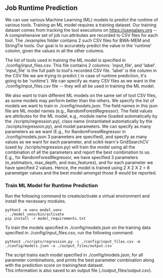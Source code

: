 ## Job Runtime Prediction

We can use various Machine Learning (ML) models to predict the runtime of various tools. 
Training an ML model requires a training dataset. Our training dataset comes from tracking 
the tool executions on https://usegalaxy.org -- A comprehensive set of job run attributes 
are recorded to CSV files for each tool. The ./examples folder contains 2 such CSV files 
for BWA-MEM and StringTie tools. Our goal is to accurately predict the value in the 'runtime' 
column, given the values in all the other columns. 

The list of tools used in training the ML model is specified in ./config/input_files.csv.
This file contains 2 columns: 'input_file', and 'label'. 'input_file' is the full path to 
tool's recorded CSV file. 'label' is the column in the CSV file we are trying to predict (
in case of runtime prediction, it's going to be 'runtime'). We can specify as many CSV files 
as we want in the ./config/input_files.csv file -- they will all be used in training the ML 
model.

We also want to train different ML models on the same set of tool CSV files, as some models 
may perform better than the others. We specify the list of models we want to train in 
./config/models.json. The field names in this json file are ML model names (e.g., 
RandomForestRegressor). The field values are attributes for the ML model, e.g., module name 
(loaded automatically by the ./scripts/regression.py), class name (instantiated automatically 
by the ./scripts/regression.py), and model parameters. We can specify as many parameters as 
we want (E.g., for RandomForestRegressor in ./config/models.json 3 parameters are specified), 
and specify as many values as we want for each parameter, and scikit-learn's GridSearchCV (used 
by ./scripts/regression.py) will train the model using all the combination of all the parameters 
and report the best combination to us. E.g., for RandomForestRegressor, we have specified 3 
parameters (n_estimators, max_depth, and max_features), and for each parameter we have specified 
2 values. Hence, the model is trained using 2 X 2 X 2 = 8 parametger values and the best model 
amongst those 8 would be reported. 

### Train ML Model for Runtime Prediction

Run the following command to create/activate a virtual environment and install the necessary modules.

```
python3 -m venv model_venv
. ./model_venv/bin/activate
pip install -r model_requirements.txt
```

To train the models specified in ./config/models.json on the training data specified in 
./config/input_files.csv, run the following command:

```
python3 ./scripts/regression.py -i ./config/input_files.csv -m ./config/models.json -o ./output_files/output.csv 
```

The script trains each model specified in ./config/models.json, for all parameter combinations, 
and prints the best parameter combination along with the prediction score on training/test dataset.   
This information is also saved to an output file (./output_files/output.csv).
